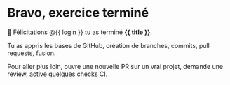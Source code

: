 ﻿# Bravo, exercice terminé

🎉 Félicitations @{{ login }} tu as terminé **{{ title }}**.

Tu as appris les bases de GitHub, création de branches, commits, pull requests, fusion.

Pour aller plus loin, ouvre une nouvelle PR sur un vrai projet, demande une review, active quelques checks CI.
